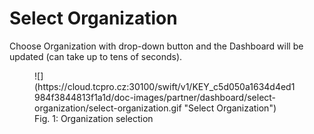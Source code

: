 # **Select Organization**

Choose Organization with drop-down button and the Dashboard will be updated (can take up to tens of seconds).

<figure markdown>
  ![](https://cloud.tcpro.cz:30100/swift/v1/KEY_c5d050a1634d4ed1984f3844813f1a1d/doc-images/partner/dashboard/select-organization/select-organization.gif "Select Organization")
  <figcaption>Fig. 1: Organization selection</figcaption>
</figure>
